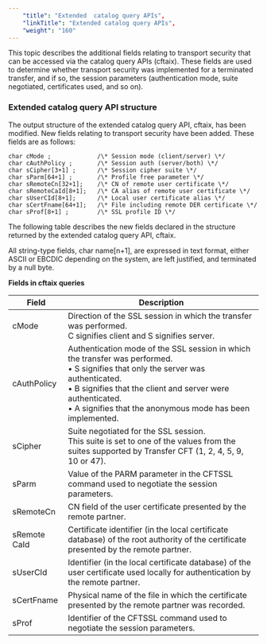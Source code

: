 ```yaml
---
    "title": "Extended  catalog query APIs",
    "linkTitle": "Extended catalog query APIs",
    "weight": "160"
---
```

This topic describes the additional
fields relating to transport security that can be accessed via the catalog
query APIs (cftaix). These fields are used to determine whether transport
security was implemented for a terminated transfer, and if so, the session
parameters (authentication mode, suite negotiated, certificates used,
and so on).

<span id="Extended_catalog_query_API_structure"></span>

### Extended catalog query API structure

The output structure of the extended catalog query API, cftaix, has
been modified. New fields relating to transport security have been added.
These fields are as follows:

```
char cMode ;             /\* Session mode (client/server) \*/
char cAuthPolicy ;       /\* Session auth (server/both) \*/
char sCipher[3+1] ;      /\* Session cipher suite \*/
char sParm[64+1] ;       /\* Profile free parameter \*/
char sRemoteCn[32+1];    /\* CN of remote user certificate \*/
char sRemoteCaId[8+1];   /\* CA alias of remote user certificate \*/
char sUserCId[8+1];      /\* Local user certificate alias \*/
char sCertFname[64+1];   /\* File including remote DER certificate \*/
char sProf[8+1] ;        /\* SSL profile ID \*/
```

The following table describes the new fields declared in the structure
returned by the extended catalog query API, cftaix.

All string-type fields, char name[n+1], are expressed in text format,
either ASCII or EBCDIC depending on the system, are left justified, and
terminated by a null byte.

****Fields in cftaix queries****


| Field  | Description  |
| --- | --- |
| cMode  | Direction of the SSL session in which the transfer was performed.<br/> C signifies client and S signifies server.  |
| cAuthPolicy  | Authentication mode of the SSL session in which the transfer was performed.<br/> • S signifies that only the server was authenticated.<br/> • B signifies that the client and server were authenticated.<br/> • A signifies that the anonymous mode has been implemented.  |
| sCipher  | Suite negotiated for the SSL session.<br/> This suite is set to one of the values from the suites supported by Transfer CFT (1, 2, 4, 5, 9, 10 or 47).  |
| sParm  | Value of the PARM parameter in the CFTSSL command used to negotiate the session parameters.  |
| sRemoteCn  | CN field of the user certificate presented by the remote partner.  |
| sRemote CaId  | Certificate identifier (in the local certificate database) of the root authority of the certificate presented by the remote partner.  |
| sUserCId  | Identifier (in the local certificate database) of the user certificate used locally for authentication by the remote partner.  |
| sCertFname  | Physical name of the file in which the certificate presented by the remote partner was recorded.  |
| sProf  | Identifier of the CFTSSL command used to negotiate the session parameters.  |

